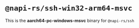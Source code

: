 # `@napi-rs/ssh-win32-arm64-msvc`

This is the **aarch64-pc-windows-msvc** binary for `@napi-rs/ssh`
